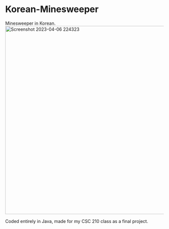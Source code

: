 # Korean-Minesweeper
Minesweeper in Korean.
<img width="597" alt="Screenshot 2023-04-06 224323" src="https://github.com/jacobjeremiahjohnson/Korean-Minesweeper/assets/55367644/3d532523-909e-464a-9d31-bff02687f533">

Coded entirely in Java, made for my CSC 210 class as a final project. 
